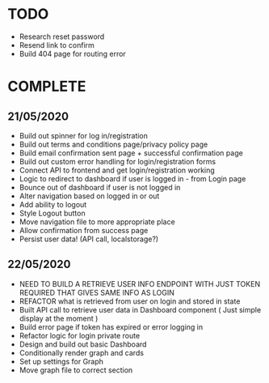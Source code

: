 # TODO

- Research reset password
- Resend link to confirm
- Build 404 page for routing error

# COMPLETE

## 21/05/2020

- Build out spinner for log in/registration
- Build out terms and conditions page/privacy policy page
- Build email confirmation sent page + successful confirmation page
- Build out custom error handling for login/registration forms
- Connect API to frontend and get login/registration working
- Logic to redirect to dashboard if user is logged in - from Login page
- Bounce out of dashboard if user is not logged in
- Alter navigation based on logged in or out
- Add ability to logout
- Style Logout button
- Move navigation file to more appropriate place
- Allow confirmation from success page
- Persist user data! (API call, localstorage?)

## 22/05/2020

- NEED TO BUILD A RETRIEVE USER INFO ENDPOINT WITH JUST TOKEN REQUIRED THAT GIVES SAME INFO AS LOGIN
- REFACTOR what is retrieved from user on login and stored in state
- Built API call to retrieve user data in Dashboard component ( Just simple display at the moment )
- Build error page if token has expired or error logging in
- Refactor logic for login private route
- Design and build out basic Dashboard
- Conditionally render graph and cards
- Set up settings for Graph
- Move graph file to correct section
